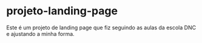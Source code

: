 # projeto-landing-page
Este é um projeto de landing page que fiz seguindo as aulas da escola DNC e ajustando a minha forma.
